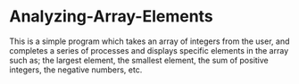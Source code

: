 # Analyzing-Array-Elements
This is a simple program which takes an array of integers from the user, and completes a series of processes and displays specific elements in the array such as; the largest element, the smallest element, the sum of positive integers, the negative numbers, etc. 
